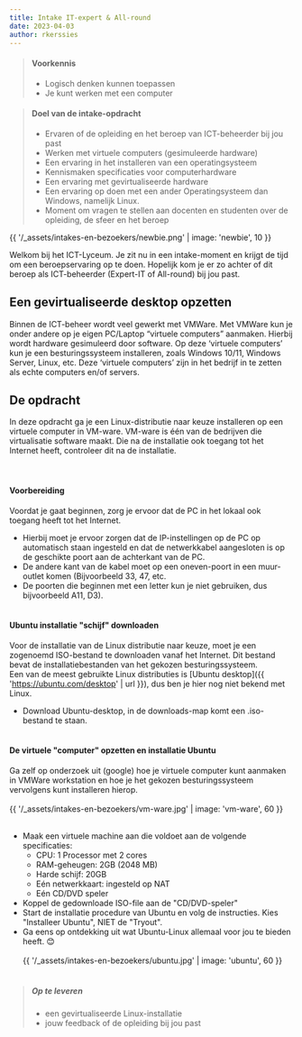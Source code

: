 ```yaml
---
title: Intake IT-expert & All-round
date: 2023-04-03
author: rkerssies
---
```

> #### Voorkennis
> * Logisch denken kunnen toepassen
> * Je kunt werken met een computer

> #### Doel van de intake-opdracht
> * Ervaren of de opleiding en het beroep van ICT-beheerder bij jou past
> * Werken met virtuele computers (gesimuleerde hardware)
> * Een ervaring in het installeren van een operatingsysteem
> * Kennismaken specificaties voor computerhardware
> * Een ervaring met gevirtualiseerde hardware
> * Een ervaring op doen met een ander Operatingsysteem dan Windows, namelijk Linux.
> * Moment om vragen te stellen aan docenten en studenten over de opleiding, de sfeer en het beroep


{{ '/_assets/intakes-en-bezoekers/newbie.png' | image: 'newbie', 10 }}

Welkom bij het ICT-Lyceum. Je zit nu in een intake-moment en krijgt de tijd om een beroepservaring op te doen.
Hopelijk kom je er zo achter of dit beroep als ICT-beheerder (Expert-IT of All-round) bij jou past.


## Een gevirtualiseerde desktop opzetten ##
Binnen de ICT-beheer wordt veel gewerkt met VMWare.
Met VMWare kun je onder andere op je eigen PC/Laptop “virtuele computers” aanmaken.
Hierbij wordt hardware gesimuleerd door software. Op deze ‘virtuele computers’
kun je een besturingssysteem installeren, zoals Windows 10/11, Windows Server, Linux, etc.
Deze ‘virtuele computers’ zijn in het bedrijf in te zetten als echte computers en/of servers.

## De opdracht ##
In deze opdracht ga je een Linux-distributie naar keuze installeren op een virtuele computer in VM-ware.
VM-ware is één van de bedrijven die virtualisatie software maakt.
Die na de installatie ook toegang tot het Internet heeft, controleer dit na de installatie.<br>
<br><br>

#### Voorbereiding ####
Voordat je gaat beginnen, zorg je ervoor dat de PC in het lokaal ook toegang heeft tot het Internet.
* Hierbij moet je ervoor zorgen dat de IP-instellingen op de PC op automatisch staan ingesteld en
  dat de netwerkkabel aangesloten is op de geschikte poort aan de achterkant van de PC.
* De andere kant van de kabel moet op een oneven-poort in een muur-outlet komen (Bijvoorbeeld 33, 47, etc.
* De poorten die beginnen met een letter kun je niet gebruiken, dus bijvoorbeeld A11, D3).
<br><br>

#### Ubuntu installatie "schijf" downloaden ####
Voor de installatie van de Linux distributie naar keuze, moet je een zogenoemd
ISO-bestand te downloaden vanaf het Internet.
Dit bestand bevat de installatiebestanden van het gekozen besturingssysteem.<br>
Een van de meest gebruikte Linux distributies is [Ubuntu desktop]({{ 'https://ubuntu.com/desktop' | url }}),
dus ben je hier nog niet bekend met Linux.
* Download Ubuntu-desktop, in de downloads-map komt een .iso-bestand te staan.
<br><br>

#### De virtuele "computer" opzetten en installatie Ubuntu #### 
Ga zelf op onderzoek uit (google) hoe je virtuele computer kunt aanmaken in
VMWare workstation en hoe je het gekozen besturingssysteem vervolgens kunt installeren hierop.<br><br>
{{ '/_assets/intakes-en-bezoekers/vm-ware.jpg' | image: 'vm-ware', 60 }}
<br><br>
* Maak een virtuele machine aan die voldoet aan de volgende specificaties:
    *	CPU: 				1 Processor met 2 cores
    *	RAM-geheugen: 		2GB (2048 MB)
    *	Harde schijf: 		20GB
    *	Eén netwerkkaart: 	ingesteld op NAT
    *	Eén CD/DVD speler
* Koppel de gedownloade ISO-file aan de "CD/DVD-speler"
* Start de installatie procedure van Ubuntu en volg de instructies. Kies "Installeer Ubuntu", NIET de "Tryout".
* Ga eens op ontdekking uit wat Ubuntu-Linux allemaal voor jou te bieden heeft. 😊<br><br>
  {{ '/_assets/intakes-en-bezoekers/ubuntu.jpg' | image: 'ubuntu', 60 }}
<br><br>

> ##### Op te leveren
> * een gevirtualiseerde Linux-installatie
> * jouw feedback of de opleiding bij jou past 
